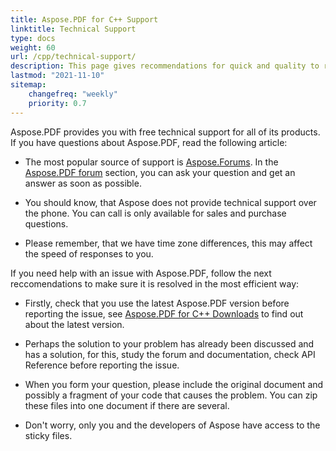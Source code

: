 ```yaml
---
title: Aspose.PDF for C++ Support
linktitle: Technical Support
type: docs
weight: 60
url: /cpp/technical-support/
description: This page gives recommendations for quick and quality to resolve your tasks using Aspose.PDF for C++.
lastmod: "2021-11-10"
sitemap:
    changefreq: "weekly"
    priority: 0.7
---
```


Aspose.PDF provides you with free technical support for all of its products. If you have questions about Aspose.PDF, read the following article:

- The most popular source of support is [Aspose.Forums](https://forum.aspose.com/). In the [Aspose.PDF forum](https://forum.aspose.com/c/pdf/10) section, you can ask your question and get an answer as soon as possible.

- You should know, that Aspose does not provide technical support over the phone. You can call is only available for sales and purchase questions.

- Please remember, that we have time zone differences, this may affect the speed of responses to you.

If you need help with an issue with Aspose.PDF, follow the next reccomendations  to make sure it is resolved in the most efficient way:

- Firstly, check that you use the latest Aspose.PDF version before reporting the issue, see [Aspose.PDF for C++ Downloads](https://www.nuget.org/packages/Aspose.PDF.Cpp/) to find out about the latest version.

- Perhaps the solution to your problem has already been discussed and has a solution, for this, study the forum and documentation, check API Reference before reporting the issue.

- When you form your question, please include the original document and possibly a fragment of your code that causes the problem. You can zip these files into one document if there are several.

- Don't worry, only you and the developers of Aspose have access to the sticky files.


